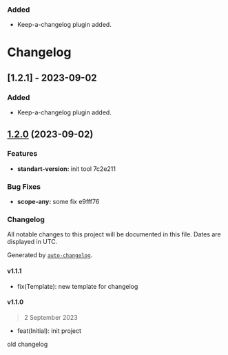 

### Added

- Keep-a-changelog plugin added.

# Changelog

## [1.2.1] - 2023-09-02

### Added

- Keep-a-changelog plugin added.

## [1.2.0](///compare/v1.1.1...v1.2.0) (2023-09-02)

### Features

- **standart-version:** init tool 7c2e211

### Bug Fixes

- **scope-any:** some fix e9fff76

### Changelog

All notable changes to this project will be documented in this file. Dates are displayed in UTC.

Generated by [`auto-changelog`](https://github.com/CookPete/auto-changelog).

#### v1.1.1

- fix(Template): new template for changelog

#### v1.1.0

> 2 September 2023

- feat(Initial): init project

<!-- auto-changelog-above -->

old changelog